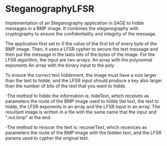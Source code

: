# SteganographyLFSR
Implementation of an Steganography application in SAGE to hidde messages in a BMP image. It combines the steganography with cryptography to ensure the confidentiality and integrity of the message.

The application first set to 0 the value of the first bit of every byte of the BMP image. Then, it uses a LFSR cypher to secure the text message and then put the message in the lasts bits of the bytes of the image.
For the LFSR algorithm, the input are two arrays:
  An array with the polynomial exponents
  An array with the binary input to the poly

To ensure the correct text hiddement, the image must have a size larger than the text to hidde, and the LFSR input should produce a key also larger than the number of bits of the text that you want to hidde.

-The method to hidde the information is: hideText, which receives as parameters the route of the BMP image used to hidde the text, the text to hidde, the LFSR exponents in an array and the LFSR input in an array. The resultant image is written in a file with the same name that the input and ".out.bmp" at the end.

-The method to revocer the text is: recoverText, which recevices as parameters the route of the BMP image with the hidden text, and the LFSR params used to cypher the original text.
